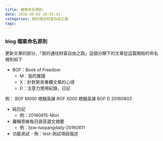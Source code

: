 ```yaml
---
title: 檔案命名規則
date: 2016-08-03 20:55:41
categories: 我的通往財富自由之路
tags:
---
```


### blog 檔案命名原則

更新文章的部分，「我的通往財富自由之路」這個分類下的文章從這篇開始的命名規則如下

- BOF：Book of Freedom
    - M：我的實踐
    - X：針對笑來專欄文章的心得
    - D：注意力使用紀錄，日記

例：
BOF M000 標題英譯
BOF X000 標題英譯
BOF D 20160803

- 純日記
    - 例：20160815-Mon
- 羅輯思維每日語音選文摘要
    - 例：ljsw-luopangdaily-20160811
- 功能測試
        - 例：test-測試項目描述
